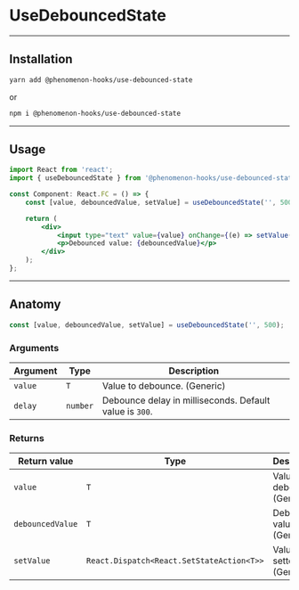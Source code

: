 # UseDebouncedState

---

## Installation

```bash
yarn add @phenomenon-hooks/use-debounced-state
```

or

```bash
npm i @phenomenon-hooks/use-debounced-state
```

---

## Usage

```jsx
import React from 'react';
import { useDebouncedState } from '@phenomenon-hooks/use-debounced-state';

const Component: React.FC = () => {
    const [value, debouncedValue, setValue] = useDebouncedState('', 500);

    return (
        <div>
            <input type="text" value={value} onChange={(e) => setValue(e.target.value)} />
            <p>Debounced value: {debouncedValue}</p>
        </div>
    );
};
```

---

## Anatomy

```jsx
const [value, debouncedValue, setValue] = useDebouncedState('', 500);
```

### Arguments

| Argument | Type     | Description                                             |
| -------- | -------- | ------------------------------------------------------- |
| `value`  | `T`      | Value to debounce. (Generic)                            |
| `delay`  | `number` | Debounce delay in milliseconds. Default value is `300`. |

### Returns

| Return value     | Type                                      | Description                  |
| ---------------- | ----------------------------------------- | ---------------------------- |
| `value`          | `T`                                       | Value to debounce. (Generic) |
| `debouncedValue` | `T`                                       | Debounced value. (Generic)   |
| `setValue`       | `React.Dispatch<React.SetStateAction<T>>` | Value setter. (Generic)      |
